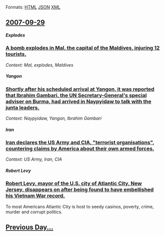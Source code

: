 
Formats: [HTML](2007/09/29/index.html)  [JSON](2007/09/29/index.json)  [XML](2007/09/29/index.xml)  

## [2007-09-29](/news/2007/09/29/index.md)

##### Explodes
### [ A bomb explodes in Mal, the capital of the Maldives, injuring 12 tourists. ](/news/2007/09/29/a-bomb-explodes-in-male-the-capital-of-the-maldives-injuring-12-tourists.md)
_Context: Mal, explodes, Maldives_

##### Yangon
### [ Shortly after his scheduled arrival at Yangon, it was reported that Ibrahim Gambari, the UN Secretary-General's special adviser on Burma, had arrived in Naypyidaw to talk with the junta leaders. ](/news/2007/09/29/shortly-after-his-scheduled-arrival-at-yangon-it-was-reported-that-ibrahim-gambari-the-un-secretary-general-s-special-adviser-on-burma-h.md)
_Context: Naypyidaw, Yangon, Ibrahim Gambari_

##### Iran
### [ Iran declares the US Army and CIA, "terrorist organisations", countering claims by America about their own armed forces. ](/news/2007/09/29/iran-declares-the-us-army-and-cia-terrorist-organisations-countering-claims-by-america-about-their-own-armed-forces.md)
_Context: US Army, Iran, CIA_

##### Robert Levy
### [ Robert Levy, mayor of the U.S. city of Atlantic City, New Jersey, disappears on after being found to have embellished his Vietnam War record. ](/news/2007/09/29/robert-levy-mayor-of-the-u-s-city-of-atlantic-city-new-jersey-disappears-on-after-being-found-to-have-embellished-his-vietnam-war-recor.md)
To most Americans Atlantic City is host to seedy casinos, poverty, crime, murder and corrupt politics.

## [Previous Day...](/news/2007/09/28/index.md)

